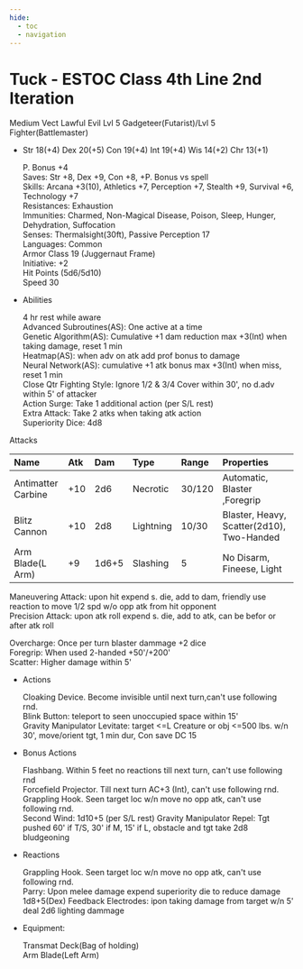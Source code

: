 ```yaml
---
hide:
  - toc
  - navigation
---
```


# Tuck - ESTOC Class 4th Line 2nd Iteration

Medium Vect Lawful Evil Lvl 5 Gadgeteer(Futarist)/Lvl 5 Fighter(Battlemaster)

<div class="grid cards" markdown>

-   Str 18(+4) Dex 20(+5) Con 19(+4) Int 19(+4) Wis 14(+2) Chr 13(+1)<br>

    P. Bonus +4<br>
    Saves: Str +8, Dex +9, Con +8, +P. Bonus vs spell<br>
    Skills: Arcana +3(10), Athletics +7, Perception +7, Stealth +9, Survival +6, Technology +7<br>
    Resistances: Exhaustion<br>
    Immunities: Charmed, Non-Magical Disease, Poison, Sleep, Hunger, Dehydration, Suffocation<br>
    Senses: Thermalsight(30ft), Passive Perception 17<br>
    Languages: Common<br>
    Armor Class 19 (Juggernaut Frame)<br>
    Initiative: +2<br>
    Hit Points (5d6/5d10)<br>
    Speed 30

-   Abilities

    4 hr rest while aware<br>
    Advanced Subroutines(AS): One active at a time<br>
    Genetic Algorithm(AS): Cumulative +1 dam reduction max +3(Int) when taking damage, reset 1 min<br>
    Heatmap(AS): when adv on atk add prof bonus to damage<br>
    Neural Network(AS): cumulative +1 atk bonus max +3(Int) when miss, reset 1 min<br>
    Close Qtr Fighting Style: Ignore 1/2 & 3/4 Cover within 30', no d.adv within 5' of attacker<br>
    Action Surge: Take 1 additional action (per S/L rest)<br>
    Extra Attack: Take 2 atks when taking atk action<br>
    Superiority Dice: 4d8

</div>

Attacks

| Name               | Atk | Dam   | Type      | Range  | Properties                                |
| :----------------- | :-- | :---- | :-------- |:------ | :---------------------------------------- |
| Antimatter Carbine | +10 | 2d6   | Necrotic  | 30/120 | Automatic, Blaster ,Foregrip              |
| Blitz Cannon       | +10 | 2d8   | Lightning | 10/30  | Blaster, Heavy, Scatter(2d10), Two-Handed |
| Arm Blade(L Arm)   | +9  | 1d6+5 | Slashing  | 5      | No Disarm, Fineese, Light                 |

Maneuvering Attack: upon hit expend s. die, add to dam, friendly use reaction to move 1/2 spd w/o opp atk from hit opponent<br>
Precision Attack: upon atk roll expend s. die, add to atk, can be befor or after atk roll

Overcharge: Once per turn blaster dammage +2 dice<br>
Foregrip: When used 2-handed +50'/+200'<br>
Scatter: Higher damage within 5'

<div class="grid cards" markdown>

-   Actions

    Cloaking Device. Become invisible until next turn,can't use following rnd.<br>
    Blink Button: teleport to seen unoccupied space within 15'<br>
    Gravity Manipulator Levitate: target <=L Creature or obj <=500 lbs. w/n 30', move/orient tgt, 1 min dur, Con save DC 15<br>

-   Bonus Actions

    Flashbang. Within 5 feet no reactions till next turn, can't use following rnd<br>
    Forcefield Projector. Till next turn AC+3 (Int), can't use following rnd.<br>
    Grappling Hook. Seen target loc w/n move no opp atk,  can't use following rnd.<br>
    Second Wind: 1d10+5 (per S/L rest)
    Gravity Manipulator Repel: Tgt pushed 60' if T/S, 30' if M, 15' if L, obstacle and tgt take 2d8 bludgeoning

-   Reactions

    Grappling Hook. Seen target loc w/n move no opp atk,  can't use following rnd.<br>
    Parry: Upon melee damage expend superiority die to reduce damage 1d8+5(Dex)
    Feedback Electrodes: ipon taking damage from target w/n 5' deal 2d6 lighting dammage<br>

-   Equipment:

    Transmat Deck(Bag of holding)<br>
    Arm Blade(Left Arm)

</div>
